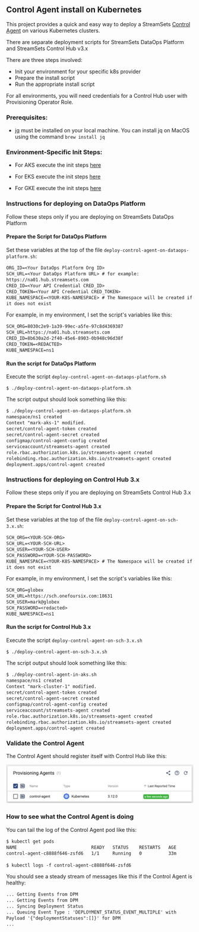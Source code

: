 ## Control Agent install on Kubernetes

This project provides a quick and easy way to deploy a StreamSets [Control Agent](https://streamsets.com/blog/streamsets-control-hub-kubernetes/) on various Kubernetes clusters.

There are separate deployment scripts for StreamSets DataOps Platform and StreamSets Control Hub v3.x

There are three steps involved:

- Init your environment for your specific k8s provider
- Prepare the install script
- Run the appropriate install script

For all environments, you will need credentials for a Control Hub user with Provisioning Operator Role.

### Prerequisites:
- [jq](https://stedolan.github.io/jq/) must be installed on your local machine.
  You can install jq on MacOS using the command <code>brew install jq</code> 


### Environment-Specific Init Steps:

- For AKS execute the init steps [here](https://github.com/onefoursix/control-agent-k8s-deployment/blob/master/aks.md)

- For EKS execute the init steps [here](https://github.com/onefoursix/control-agent-k8s-deployment/blob/master/eks.md)

- For GKE execute the init steps [here](https://github.com/onefoursix/control-agent-k8s-deployment/blob/master/gke.md)


### Instructions for deploying on DataOps Platform
Follow these steps only if you are deploying on StreamSets DataOps Platform

#### Prepare the Script for DataOps Platform

Set these variables at the top of the file ````deploy-control-agent-on-dataops-platform.sh````:
````
ORG_ID=<Your DataOps Platform Org ID>
SCH_URL=<Your DataOps Platform URL> # for example: https://na01.hub.streamsets.com
CRED_ID=<Your API Credential CRED_ID>
CRED_TOKEN=<Your API Credential CRED_TOKEN>
KUBE_NAMESPACE=<YOUR-K8S-NAMESPACE> # The Namespace will be created if it does not exist
````
For example, in my environment, I set the script's variables like this:

````
SCH_ORG=8030c2e9-1a39-99ec-a5fe-97c8d4369387
SCH_URL=https://na01.hub.streamsets.com
CRED_ID=8b630a2d-2f40-45e6-8903-0b948c96d38f
CRED_TOKEN=<REDACTED>
KUBE_NAMESPACE=ns1
````

#### Run the script for DataOps Platform

Execute the script ````deploy-control-agent-on-dataops-platform.sh````
````
$ ./deploy-control-agent-on-dataops-platform.sh
````



The script output should look something like this:
````
$ ./deploy-control-agent-on-dataops-platform.sh
namespace/ns1 created
Context "mark-aks-1" modified.
secret/control-agent-token created
secret/control-agent-secret created
configmap/control-agent-config created
serviceaccount/streamsets-agent created
role.rbac.authorization.k8s.io/streamsets-agent created
rolebinding.rbac.authorization.k8s.io/streamsets-agent created
deployment.apps/control-agent created
````

### Instructions for deploying on Control Hub 3.x
Follow these steps only if you are deploying on StreamSets Control Hub 3.x


#### Prepare the Script for Control Hub 3.x


Set these variables at the top of the file ````deploy-control-agent-on-sch-3.x.sh````:
````
SCH_ORG=<YOUR-SCH-ORG>
SCH_URL=<YOUR-SCH-URL>
SCH_USER=<YOUR-SCH-USER>
SCH_PASSWORD=<YOUR-SCH-PASSWORD>
KUBE_NAMESPACE=<YOUR-K8S-NAMESPACE> # The Namespace will be created if it does not exist
````
For example, in my environment, I set the script's variables like this:

````
SCH_ORG=globex               
SCH_URL=https://sch.onefoursix.com:18631                
SCH_USER=mark@globex              
SCH_PASSWORD=<redacted>          
KUBE_NAMESPACE=ns1 
````

#### Run the script for Control Hub 3.x

Execute the script ````deploy-control-agent-on-sch-3.x.sh````
````
$ ./deploy-control-agent-on-sch-3.x.sh
````



The script output should look something like this:
````
$ ./deploy-control-agent-in-aks.sh
namespace/ns1 created
Context "mark-cluster-1" modified.
secret/control-agent-token created
secret/control-agent-secret created
configmap/control-agent-config created
serviceaccount/streamsets-agent created
role.rbac.authorization.k8s.io/streamsets-agent created
rolebinding.rbac.authorization.k8s.io/streamsets-agent created
deployment.apps/control-agent created
````


### Validate the Control Agent
The Control Agent should register itself with Control Hub like this:

![Control Agent](images/control-agent.png)


### How to see what the Control Agent is doing

You can tail the log of the Control Agent pod like this:

````
$ kubectl get pods
NAME                            READY   STATUS    RESTARTS   AGE
control-agent-c8888f646-zsfd6   1/1     Running   0          33m

$ kubectl logs -f control-agent-c8888f646-zsfd6
````

You should see a steady stream of messages like this if the Control Agent is healthy:

````
... Getting Events from DPM
... Getting Events from DPM
... Syncing Deployment Status
... Queuing Event Type : 'DEPLOYMENT_STATUS_EVENT_MULTIPLE' with Payload '{"deploymentStatuses":[]}' for DPM
...
````

